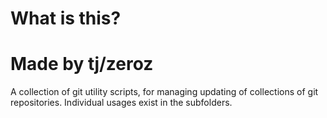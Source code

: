 # What is this?

# Made by tj/zeroz
A collection of git utility scripts, for managing updating of collections of git repositories.
Individual usages exist in the subfolders.
